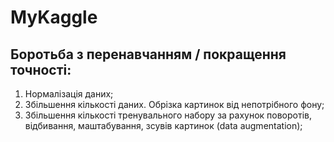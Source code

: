 # MyKaggle

## Боротьба з перенавчанням / покращення точності:
1) Нормалізація даних;
2) Збільшення кількості даних. Обрізка картинок від непотрібного фону;
3) Збільшення кількості тренувального набору за рахунок поворотів, відбивання, маштабування, зсувів картинок (data augmentation);
